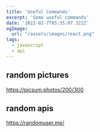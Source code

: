 ```yaml
---
title: 'Useful Commands'
excerpt: 'Some useful commands'
date: '2022-02-7T05:35:07.322Z'
ogImage:
  url: "/assets/images/react.png"
tags:
  - javascript
  - api
---
```


## random pictures
https://picsum.photos/200/300

## random apis
https://randomuser.me/
